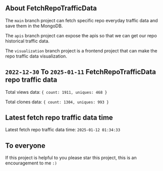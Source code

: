 ## About FetchRepoTrafficData

The `main` branch project can fetch specific repo everyday traffic data and save them in the MongoDB.

The `apis` branch project can expose the apis so that we can get our repo historical traffic data.

The `visualization` branch project is a frontend project that can make the repo traffic data visualization.

## `2022-12-30` To `2025-01-11` FetchRepoTrafficData repo traffic data

Total views data: `{ count: 1911, uniques: 468 }`

Total clones data: `{ count: 1304, uniques: 993 }`

## Latest fetch repo traffic data time

Latest fetch repo traffic data time: `2025-01-12 01:34:33`

## To everyone

If this project is helpful to you please star this project, this is an encouragement to me `:)`



